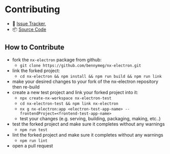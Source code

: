 # Contributing

- 👾 [Issue Tracker](https://github.com/bennymeg/nx-electron/issues),
- 📦 [Source Code](https://github.com/bennymeg/nx-electron/)

## How to Contribute

- fork the `nx-electron` package from github: 
    - `git clone https://github.com/bennymeg/nx-electron.git`
- link the forked project:
    - `cd nx-electron && npm install && npm run build && npm run link`
- make your desired changes to your fork of the nx-electron repository then re-build
- create a new test project and link your forked project into it:
    - `npx create-nx-workspace nx-electron-test`
    - `cd nx-electron-test && npm link nx-electron`
    - `nx g nx-electron:app <electron-test-app-name> --frontendProject=<frontend-test-app-name>`
    - test your changes (e.g. serving, building, packaging, making, etc..)
- test the forked project and make sure it completes without any warnings
    - `npm run test`
- lint the forked project and make sure it completes without any warnings
    - `npm run lint`
- open a pull request
